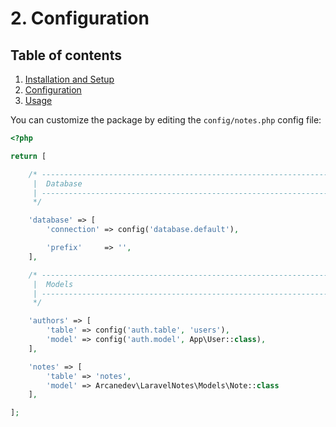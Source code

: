 # 2. Configuration

## Table of contents

  1. [Installation and Setup](1-Installation-and-Setup.md)
  2. [Configuration](2-Configuration.md)
  3. [Usage](3-Usage.md)

You can customize the package by editing the `config/notes.php` config file:

```php
<?php

return [

    /* -----------------------------------------------------------------
     |  Database
     | -----------------------------------------------------------------
     */

    'database' => [
        'connection' => config('database.default'),

        'prefix'     => '',
    ],

    /* -----------------------------------------------------------------
     |  Models
     | -----------------------------------------------------------------
     */

    'authors' => [
        'table' => config('auth.table', 'users'),
        'model' => config('auth.model', App\User::class),
    ],

    'notes' => [
        'table' => 'notes',
        'model' => Arcanedev\LaravelNotes\Models\Note::class
    ],

];
```
